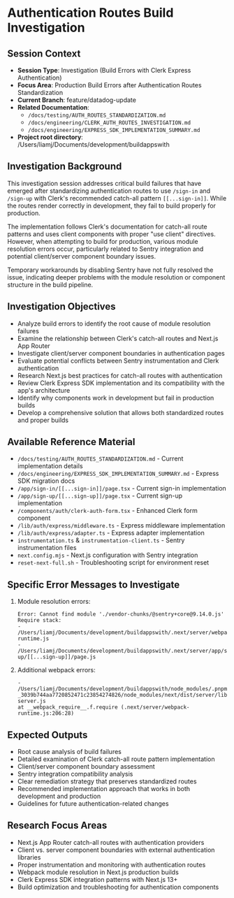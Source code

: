 # Authentication Routes Build Investigation

## Session Context

  - **Session Type**: Investigation (Build Errors with Clerk Express Authentication)
  - **Focus Area**: Production Build Errors after Authentication Routes Standardization
  - **Current Branch**: feature/datadog-update
  - **Related Documentation**: 
    - `/docs/testing/AUTH_ROUTES_STANDARDIZATION.md`
    - `/docs/engineering/CLERK_AUTH_ROUTES_INVESTIGATION.md`
    - `/docs/engineering/EXPRESS_SDK_IMPLEMENTATION_SUMMARY.md`
  - **Project root directory**: /Users/liamj/Documents/development/buildappswith

## Investigation Background

This investigation session addresses critical build failures that have emerged after standardizing authentication routes to use `/sign-in` and `/sign-up` with Clerk's recommended catch-all pattern `[[...sign-in]]`. While the routes render correctly in development, they fail to build properly for production.

The implementation follows Clerk's documentation for catch-all route patterns and uses client components with proper "use client" directives. However, when attempting to build for production, various module resolution errors occur, particularly related to Sentry integration and potential client/server component boundary issues.

Temporary workarounds by disabling Sentry have not fully resolved the issue, indicating deeper problems with the module resolution or component structure in the build pipeline.

## Investigation Objectives

- Analyze build errors to identify the root cause of module resolution failures
- Examine the relationship between Clerk's catch-all routes and Next.js App Router
- Investigate client/server component boundaries in authentication pages
- Evaluate potential conflicts between Sentry instrumentation and Clerk authentication
- Research Next.js best practices for catch-all routes with authentication
- Review Clerk Express SDK implementation and its compatibility with the app's architecture
- Identify why components work in development but fail in production builds
- Develop a comprehensive solution that allows both standardized routes and proper builds

## Available Reference Material

- `/docs/testing/AUTH_ROUTES_STANDARDIZATION.md` - Current implementation details
- `/docs/engineering/EXPRESS_SDK_IMPLEMENTATION_SUMMARY.md` - Express SDK migration docs
- `/app/sign-in/[[...sign-in]]/page.tsx` - Current sign-in implementation
- `/app/sign-up/[[...sign-up]]/page.tsx` - Current sign-up implementation
- `/components/auth/clerk-auth-form.tsx` - Enhanced Clerk form component
- `/lib/auth/express/middleware.ts` - Express middleware implementation
- `/lib/auth/express/adapter.ts` - Express adapter implementation
- `instrumentation.ts` & `instrumentation-client.ts` - Sentry instrumentation files
- `next.config.mjs` - Next.js configuration with Sentry integration
- `reset-next-full.sh` - Troubleshooting script for environment reset

## Specific Error Messages to Investigate

1. Module resolution errors:
   ```
   Error: Cannot find module './vendor-chunks/@sentry+core@9.14.0.js'
   Require stack:
   - /Users/liamj/Documents/development/buildappswith/.next/server/webpack-runtime.js
   - /Users/liamj/Documents/development/buildappswith/.next/server/app/sign-up/[[...sign-up]]/page.js
   ```

2. Additional webpack errors:
   ```
   - /Users/liamj/Documents/development/buildappswith/node_modules/.pnpm/next@15.3.1_@babel+core@7.26.10_@opentelemetry+api@1.8.0_@playwright+test@1.52.0_react-_3039b744aa7720852471c23854274826/node_modules/next/dist/server/lib/start-server.js
   at __webpack_require__.f.require (.next/server/webpack-runtime.js:206:28)
   ```

## Expected Outputs

- Root cause analysis of build failures
- Detailed examination of Clerk catch-all route pattern implementation
- Client/server component boundary assessment
- Sentry integration compatibility analysis
- Clear remediation strategy that preserves standardized routes
- Recommended implementation approach that works in both development and production
- Guidelines for future authentication-related changes

## Research Focus Areas

- Next.js App Router catch-all routes with authentication providers
- Client vs. server component boundaries with external authentication libraries
- Proper instrumentation and monitoring with authentication routes
- Webpack module resolution in Next.js production builds
- Clerk Express SDK integration patterns with Next.js 13+
- Build optimization and troubleshooting for authentication components